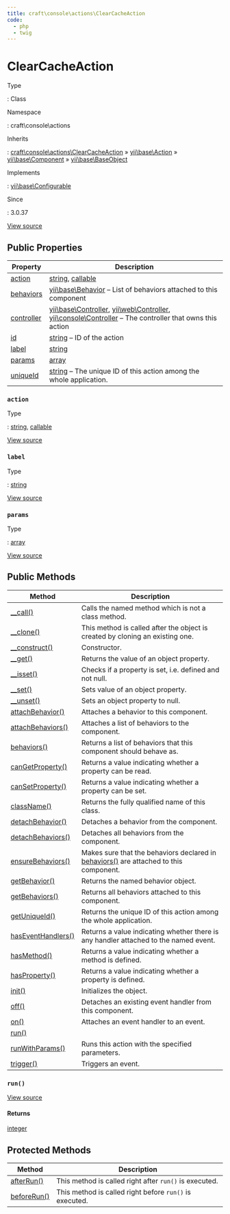 ```yaml
---
title: craft\console\actions\ClearCacheAction
code:
  - php
  - twig
---
```


# ClearCacheAction

Type

:   Class

Namespace

:   craft\console\actions

Inherits

:   [craft\console\actions\ClearCacheAction](craft-console-actions-clearcacheaction.md) &raquo;
[yii\base\Action](https://www.yiiframework.com/doc/api/2.0/yii-base-action) &raquo;
[yii\base\Component](https://www.yiiframework.com/doc/api/2.0/yii-base-component) &raquo;
[yii\base\BaseObject](https://www.yiiframework.com/doc/api/2.0/yii-base-baseobject)

Implements

:   [yii\base\Configurable](https://www.yiiframework.com/doc/api/2.0/yii-base-configurable)

Since

:   3.0.37









[View source](https://github.com/craftcms/cms/blob/master/src/console/actions/ClearCacheAction.php)


## Public Properties

| Property                                                                                                                   | Description
| -------------------------------------------------------------------------------------------------------------------------- | --------------------------------------------------------------------------------------------------------------------------------------------------------------------------------------------------------------------------------------------------------------------------------------------------------
| [action](craft-console-actions-clearcacheaction.md#action)                                                                 | [string](http://php.net/language.types.string), [callable](http://php.net/language.types.callable)
| [behaviors](https://www.yiiframework.com/doc/api/2.0/yii-base-component#$behaviors-detail "Defined by yii\base\Component") | [yii\base\Behavior](https://www.yiiframework.com/doc/api/2.0/yii-base-behavior) – List of behaviors attached to this component
| [controller](https://www.yiiframework.com/doc/api/2.0/yii-base-action#$controller-detail "Defined by yii\base\Action")     | [yii\base\Controller](https://www.yiiframework.com/doc/api/2.0/yii-base-controller), [yii\web\Controller](https://www.yiiframework.com/doc/api/2.0/yii-web-controller), [yii\console\Controller](https://www.yiiframework.com/doc/api/2.0/yii-console-controller) – The controller that owns this action
| [id](https://www.yiiframework.com/doc/api/2.0/yii-base-action#$id-detail "Defined by yii\base\Action")                     | [string](http://php.net/language.types.string) – ID of the action
| [label](craft-console-actions-clearcacheaction.md#label)                                                                   | [string](http://php.net/language.types.string)
| [params](craft-console-actions-clearcacheaction.md#params)                                                                 | [array](http://php.net/language.types.array)
| [uniqueId](https://www.yiiframework.com/doc/api/2.0/yii-base-action#$uniqueId-detail "Defined by yii\base\Action")         | [string](http://php.net/language.types.string) – The unique ID of this action among the whole application.

### `action`



Type

:   [string](http://php.net/language.types.string), [callable](http://php.net/language.types.callable)







[View source](https://github.com/craftcms/cms/blob/master/src/console/actions/ClearCacheAction.php#L27)



### `label`



Type

:   [string](http://php.net/language.types.string)







[View source](https://github.com/craftcms/cms/blob/master/src/console/actions/ClearCacheAction.php#L32)



### `params`



Type

:   [array](http://php.net/language.types.array)







[View source](https://github.com/craftcms/cms/blob/master/src/console/actions/ClearCacheAction.php#L37)







## Public Methods

| Method                                                                                                                                      | Description
| ------------------------------------------------------------------------------------------------------------------------------------------- | -----------------------------------------------------------------------------------------------------------------------------------------------------------------------
| [__call()](https://www.yiiframework.com/doc/api/2.0/yii-base-baseobject#__call()-detail "Defined by yii\base\BaseObject")                   | Calls the named method which is not a class method.
| [__clone()](https://www.yiiframework.com/doc/api/2.0/yii-base-component#__clone()-detail "Defined by yii\base\Component")                   | This method is called after the object is created by cloning an existing one.
| [__construct()](https://www.yiiframework.com/doc/api/2.0/yii-base-baseobject#__construct()-detail "Defined by yii\base\BaseObject")         | Constructor.
| [__get()](https://www.yiiframework.com/doc/api/2.0/yii-base-baseobject#__get()-detail "Defined by yii\base\BaseObject")                     | Returns the value of an object property.
| [__isset()](https://www.yiiframework.com/doc/api/2.0/yii-base-baseobject#__isset()-detail "Defined by yii\base\BaseObject")                 | Checks if a property is set, i.e. defined and not null.
| [__set()](https://www.yiiframework.com/doc/api/2.0/yii-base-baseobject#__set()-detail "Defined by yii\base\BaseObject")                     | Sets value of an object property.
| [__unset()](https://www.yiiframework.com/doc/api/2.0/yii-base-baseobject#__unset()-detail "Defined by yii\base\BaseObject")                 | Sets an object property to null.
| [attachBehavior()](https://www.yiiframework.com/doc/api/2.0/yii-base-component#attachBehavior()-detail "Defined by yii\base\Component")     | Attaches a behavior to this component.
| [attachBehaviors()](https://www.yiiframework.com/doc/api/2.0/yii-base-component#attachBehaviors()-detail "Defined by yii\base\Component")   | Attaches a list of behaviors to the component.
| [behaviors()](https://www.yiiframework.com/doc/api/2.0/yii-base-component#behaviors()-detail "Defined by yii\base\Component")               | Returns a list of behaviors that this component should behave as.
| [canGetProperty()](https://www.yiiframework.com/doc/api/2.0/yii-base-baseobject#canGetProperty()-detail "Defined by yii\base\BaseObject")   | Returns a value indicating whether a property can be read.
| [canSetProperty()](https://www.yiiframework.com/doc/api/2.0/yii-base-baseobject#canSetProperty()-detail "Defined by yii\base\BaseObject")   | Returns a value indicating whether a property can be set.
| [className()](https://www.yiiframework.com/doc/api/2.0/yii-base-baseobject#className()-detail "Defined by yii\base\BaseObject")             | Returns the fully qualified name of this class.
| [detachBehavior()](https://www.yiiframework.com/doc/api/2.0/yii-base-component#detachBehavior()-detail "Defined by yii\base\Component")     | Detaches a behavior from the component.
| [detachBehaviors()](https://www.yiiframework.com/doc/api/2.0/yii-base-component#detachBehaviors()-detail "Defined by yii\base\Component")   | Detaches all behaviors from the component.
| [ensureBehaviors()](https://www.yiiframework.com/doc/api/2.0/yii-base-component#ensureBehaviors()-detail "Defined by yii\base\Component")   | Makes sure that the behaviors declared in [behaviors()](https://www.yiiframework.com/doc/api/2.0/yii-base-component#behaviors()-detail) are attached to this component.
| [getBehavior()](https://www.yiiframework.com/doc/api/2.0/yii-base-component#getBehavior()-detail "Defined by yii\base\Component")           | Returns the named behavior object.
| [getBehaviors()](https://www.yiiframework.com/doc/api/2.0/yii-base-component#getBehaviors()-detail "Defined by yii\base\Component")         | Returns all behaviors attached to this component.
| [getUniqueId()](https://www.yiiframework.com/doc/api/2.0/yii-base-action#getUniqueId()-detail "Defined by yii\base\Action")                 | Returns the unique ID of this action among the whole application.
| [hasEventHandlers()](https://www.yiiframework.com/doc/api/2.0/yii-base-component#hasEventHandlers()-detail "Defined by yii\base\Component") | Returns a value indicating whether there is any handler attached to the named event.
| [hasMethod()](https://www.yiiframework.com/doc/api/2.0/yii-base-baseobject#hasMethod()-detail "Defined by yii\base\BaseObject")             | Returns a value indicating whether a method is defined.
| [hasProperty()](https://www.yiiframework.com/doc/api/2.0/yii-base-baseobject#hasProperty()-detail "Defined by yii\base\BaseObject")         | Returns a value indicating whether a property is defined.
| [init()](https://www.yiiframework.com/doc/api/2.0/yii-base-baseobject#init()-detail "Defined by yii\base\BaseObject")                       | Initializes the object.
| [off()](https://www.yiiframework.com/doc/api/2.0/yii-base-component#off()-detail "Defined by yii\base\Component")                           | Detaches an existing event handler from this component.
| [on()](https://www.yiiframework.com/doc/api/2.0/yii-base-component#on()-detail "Defined by yii\base\Component")                             | Attaches an event handler to an event.
| [run()](craft-console-actions-clearcacheaction.md#method-run)                                                                               |
| [runWithParams()](https://www.yiiframework.com/doc/api/2.0/yii-base-action#runWithParams()-detail "Defined by yii\base\Action")             | Runs this action with the specified parameters.
| [trigger()](https://www.yiiframework.com/doc/api/2.0/yii-base-component#trigger()-detail "Defined by yii\base\Component")                   | Triggers an event.

### `run()`










[View source](https://github.com/craftcms/cms/blob/master/src/console/actions/ClearCacheAction.php#L43-L78)



#### Returns

[integer](http://php.net/language.types.integer)





## Protected Methods

| Method                                                                                                                  | Description
| ----------------------------------------------------------------------------------------------------------------------- | -------------------------------------------------------
| [afterRun()](https://www.yiiframework.com/doc/api/2.0/yii-base-action#afterRun()-detail "Defined by yii\base\Action")   | This method is called right after `run()` is executed.
| [beforeRun()](https://www.yiiframework.com/doc/api/2.0/yii-base-action#beforeRun()-detail "Defined by yii\base\Action") | This method is called right before `run()` is executed.






